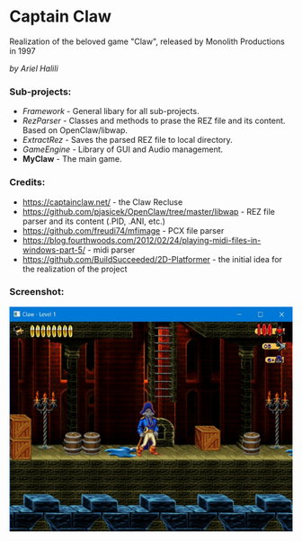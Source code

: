# Captain Claw
Realization of the beloved game "Claw", released by Monolith Productions in 1997

_by Ariel Halili_

### Sub-projects:
- *Framework* - General libary for all sub-projects.
- *RezParser* - Classes and methods to prase the REZ file and its content. Based on OpenClaw/libwap.
- *ExtractRez* - Saves the parsed REZ file to local directory.
- *GameEngine* - Library of GUI and Audio management.
- **MyClaw** - The main game.

### Credits:
- https://captainclaw.net/ - the Claw Recluse
- https://github.com/pjasicek/OpenClaw/tree/master/libwap - REZ file parser and its content (.PID, .ANI, etc.)
- https://github.com/freudi74/mfimage - PCX file parser
- https://blog.fourthwoods.com/2012/02/24/playing-midi-files-in-windows-part-5/ - midi parser
- https://github.com/BuildSucceeded/2D-Platformer - the initial idea for the realization of the project

### Screenshot:
<img src="./screenshot.jpg" alt="screenshot of level 1" height="400"/>
